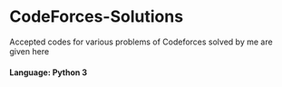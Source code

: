 # CodeForces-Solutions
Accepted codes for various problems of Codeforces solved by me are given here

#### Language: Python 3

